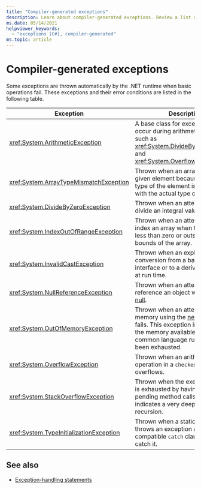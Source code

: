 ```yaml
---
title: "Compiler-generated exceptions"
description: Learn about compiler-generated exceptions. Review a list of automatically thrown exceptions and their error conditions.
ms.date: 05/14/2021
helpviewer_keywords: 
  - "exceptions [C#], compiler-generated"
ms.topic: article
---
```

# Compiler-generated exceptions

Some exceptions are thrown automatically by the .NET runtime when basic operations fail. These exceptions and their error conditions are listed in the following table.

|Exception|Description|
|---------------|-----------------|
|<xref:System.ArithmeticException>|A base class for exceptions that occur during arithmetic operations, such as <xref:System.DivideByZeroException> and <xref:System.OverflowException>.|
|<xref:System.ArrayTypeMismatchException>|Thrown when an array can't store a given element because the actual type of the element is incompatible with the actual type of the array.|
|<xref:System.DivideByZeroException>|Thrown when an attempt is made to divide an integral value by zero.|
|<xref:System.IndexOutOfRangeException>|Thrown when an attempt is made to index an array when the index is less than zero or outside the bounds of the array.|
|<xref:System.InvalidCastException>|Thrown when an explicit conversion from a base type to an interface or to a derived type fails at run time.|
|<xref:System.NullReferenceException>|Thrown when an attempt is made to reference an object whose value is [null](../../language-reference/keywords/null.md).|
|<xref:System.OutOfMemoryException>|Thrown when an attempt to allocate memory using the [new](../../language-reference/operators/new-operator.md) operator fails. This exception indicates that the memory available to the common language runtime has been exhausted.|
|<xref:System.OverflowException>|Thrown when an arithmetic operation in a `checked` context overflows.|
|<xref:System.StackOverflowException>|Thrown when the execution stack is exhausted by having too many pending method calls; usually indicates a very deep or infinite recursion.|
|<xref:System.TypeInitializationException>|Thrown when a static constructor throws an exception and no compatible `catch` clause exists to catch it.|

## See also

- [Exception-handling statements](../../language-reference/statements/exception-handling-statements.md)
